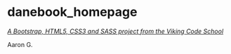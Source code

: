 # danebook_homepage

*[A Bootstrap, HTML5, CSS3 and SASS project from the Viking Code School](http://www.vikingcodeschool.com)*

Aaron G.